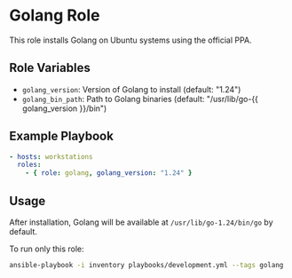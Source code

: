 # Golang Role

This role installs Golang on Ubuntu systems using the official PPA.

## Role Variables

- `golang_version`: Version of Golang to install (default: "1.24")
- `golang_bin_path`: Path to Golang binaries (default: "/usr/lib/go-{{ golang_version }}/bin")

## Example Playbook

```yaml
- hosts: workstations
  roles:
    - { role: golang, golang_version: "1.24" }
```

## Usage

After installation, Golang will be available at `/usr/lib/go-1.24/bin/go` by default.

To run only this role:

```bash
ansible-playbook -i inventory playbooks/development.yml --tags golang
```
